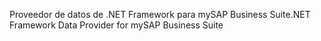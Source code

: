 <span data-ttu-id="3f2b6-101">Proveedor de datos de .NET Framework para mySAP Business Suite</span><span class="sxs-lookup"><span data-stu-id="3f2b6-101">.NET Framework Data Provider for mySAP Business Suite</span></span>